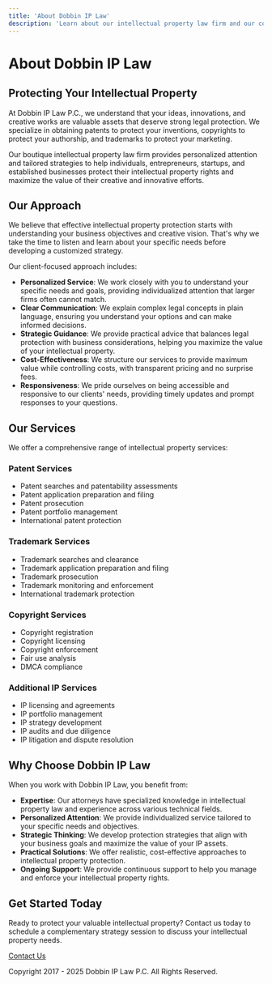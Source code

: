 ```yaml
---
title: 'About Dobbin IP Law'
description: 'Learn about our intellectual property law firm and our commitment to protecting your work'
---
```


# About Dobbin IP Law

## Protecting Your Intellectual Property

At Dobbin IP Law P.C., we understand that your ideas, innovations, and creative works are valuable assets that deserve strong legal protection. We specialize in obtaining patents to protect your inventions, copyrights to protect your authorship, and trademarks to protect your marketing.

Our boutique intellectual property law firm provides personalized attention and tailored strategies to help individuals, entrepreneurs, startups, and established businesses protect their intellectual property rights and maximize the value of their creative and innovative efforts.

## Our Approach

We believe that effective intellectual property protection starts with understanding your business objectives and creative vision. That's why we take the time to listen and learn about your specific needs before developing a customized strategy.

Our client-focused approach includes:

- **Personalized Service**: We work closely with you to understand your specific needs and goals, providing individualized attention that larger firms often cannot match.
- **Clear Communication**: We explain complex legal concepts in plain language, ensuring you understand your options and can make informed decisions.
- **Strategic Guidance**: We provide practical advice that balances legal protection with business considerations, helping you maximize the value of your intellectual property.
- **Cost-Effectiveness**: We structure our services to provide maximum value while controlling costs, with transparent pricing and no surprise fees.
- **Responsiveness**: We pride ourselves on being accessible and responsive to our clients' needs, providing timely updates and prompt responses to your questions.

## Our Services

We offer a comprehensive range of intellectual property services:

### Patent Services
- Patent searches and patentability assessments
- Patent application preparation and filing
- Patent prosecution
- Patent portfolio management
- International patent protection

### Trademark Services
- Trademark searches and clearance
- Trademark application preparation and filing
- Trademark prosecution
- Trademark monitoring and enforcement
- International trademark protection

### Copyright Services
- Copyright registration
- Copyright licensing
- Copyright enforcement
- Fair use analysis
- DMCA compliance

### Additional IP Services
- IP licensing and agreements
- IP portfolio management
- IP strategy development
- IP audits and due diligence
- IP litigation and dispute resolution

## Why Choose Dobbin IP Law

When you work with Dobbin IP Law, you benefit from:

- **Expertise**: Our attorneys have specialized knowledge in intellectual property law and experience across various technical fields.
- **Personalized Attention**: We provide individualized service tailored to your specific needs and objectives.
- **Strategic Thinking**: We develop protection strategies that align with your business goals and maximize the value of your IP assets.
- **Practical Solutions**: We offer realistic, cost-effective approaches to intellectual property protection.
- **Ongoing Support**: We provide continuous support to help you manage and enforce your intellectual property rights.

## Get Started Today

Ready to protect your valuable intellectual property? Contact us today to schedule a complementary strategy session to discuss your intellectual property needs.

[Contact Us](/contact)

Copyright 2017 - 2025 Dobbin IP Law P.C. All Rights Reserved.
